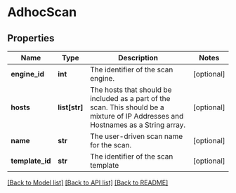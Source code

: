 # AdhocScan

## Properties
Name | Type | Description | Notes
------------ | ------------- | ------------- | -------------
**engine_id** | **int** | The identifier of the scan engine. | [optional] 
**hosts** | **list[str]** | The hosts that should be included as a part of the scan. This should be a mixture of IP Addresses and Hostnames as a String array. | [optional] 
**name** | **str** | The user-driven scan name for the scan. | [optional] 
**template_id** | **str** | The identifier of the scan template | [optional] 

[[Back to Model list]](../README.md#documentation-for-models) [[Back to API list]](../README.md#documentation-for-api-endpoints) [[Back to README]](../README.md)

